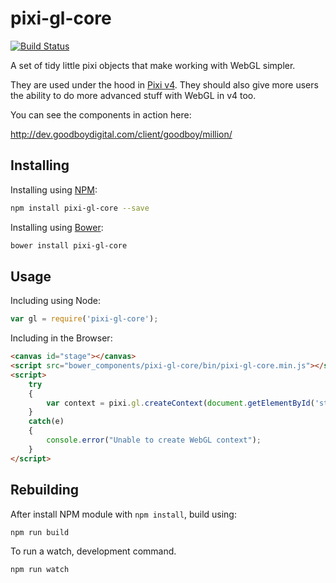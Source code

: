 # pixi-gl-core

[![Build Status](https://travis-ci.org/pixijs/pixi-gl-core.svg?branch=master)](https://travis-ci.org/pixijs/pixi-gl-core)

A set of tidy little pixi objects that make working with WebGL simpler.

They are used under the hood in [Pixi v4](http://www.pixijs.com/). They should also give more users the ability to do more advanced stuff with WebGL in v4 too.

You can see the components in action here: 

http://dev.goodboydigital.com/client/goodboy/million/

## Installing

Installing using [NPM](https://npmjs.com):

```bash
npm install pixi-gl-core --save
```

Installing using [Bower](http://bower.io):

```bash
bower install pixi-gl-core
```

## Usage

Including using Node:

```js
var gl = require('pixi-gl-core');
```

Including in the Browser:

```html
<canvas id="stage"></canvas>
<script src="bower_components/pixi-gl-core/bin/pixi-gl-core.min.js"></script>
<script>
    try 
    {
        var context = pixi.gl.createContext(document.getElementById('stage'));
    }
    catch(e)
    {
        console.error("Unable to create WebGL context");
    }
</script>
```

## Rebuilding

After install NPM module with `npm install`, build using:

```bash
npm run build
```

To run a watch, development command.

```bash
npm run watch
```